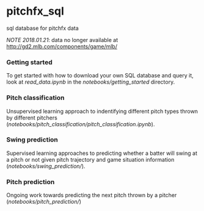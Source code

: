 # pitchfx_sql
sql database for pitchfx data

*NOTE 2018.01.21*: data no longer available at http://gd2.mlb.com/components/game/mlb/

### Getting started
To get started with how to download your own SQL database and query it, look at *read_data.ipynb* in the *notebooks/getting_started* directory.

### Pitch classification
Unsupervised learning approach to indentifying different pitch types thrown by different pitchers (*notebooks/pitch_classification/pitch_classification.ipynb*).

### Swing prediction
Supervised learning approaches to predicting whether a batter will swing at a pitch or not given pitch trajectory and game situation information (*notebooks/swing_prediction/*).

### Pitch prediction
Ongoing work towards predicting the next pitch thrown by a pitcher (*notebooks/pitch_prediction/*)
